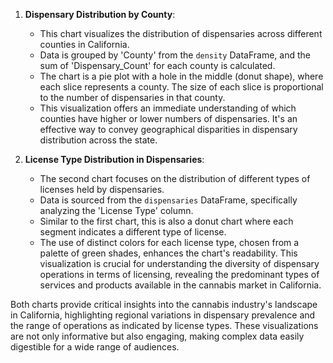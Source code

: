 1. **Dispensary Distribution by County**:
   - This chart visualizes the distribution of dispensaries across different counties in California. 
   - Data is grouped by 'County' from the `density` DataFrame, and the sum of 'Dispensary_Count' for each county is calculated.
   - The chart is a pie plot with a hole in the middle (donut shape), where each slice represents a county. The size of each slice is proportional to the number of dispensaries in that county.
   - This visualization offers an immediate understanding of which counties have higher or lower numbers of dispensaries. It's an effective way to convey geographical disparities in dispensary distribution across the state.

2. **License Type Distribution in Dispensaries**:
   - The second chart focuses on the distribution of different types of licenses held by dispensaries.
   - Data is sourced from the `dispensaries` DataFrame, specifically analyzing the 'License Type' column.
   - Similar to the first chart, this is also a donut chart where each segment indicates a different type of license.
   - The use of distinct colors for each license type, chosen from a palette of green shades, enhances the chart's readability. This visualization is crucial for understanding the diversity of dispensary operations in terms of licensing, revealing the predominant types of services and products available in the cannabis market in California.

Both charts provide critical insights into the cannabis industry's landscape in California, highlighting regional variations in dispensary prevalence and the range of operations as indicated by license types. These visualizations are not only informative but also engaging, making complex data easily digestible for a wide range of audiences.